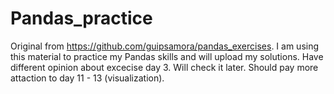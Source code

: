 # Pandas_practice
Original from https://github.com/guipsamora/pandas_exercises. I am using this material to practice my Pandas skills and will upload my solutions.
Have different opinion about excecise day 3. Will check it later.
Should pay more attaction to day 11 - 13 (visualization).
